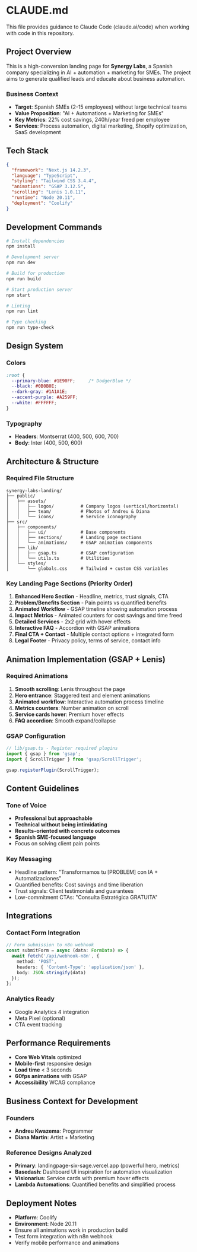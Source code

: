 # CLAUDE.md

This file provides guidance to Claude Code (claude.ai/code) when working with code in this repository.

## Project Overview

This is a high-conversion landing page for **Synergy Labs**, a Spanish company specializing in AI + automation + marketing for SMEs. The project aims to generate qualified leads and educate about business automation.

### Business Context
- **Target**: Spanish SMEs (2-15 employees) without large technical teams
- **Value Proposition**: "AI + Automations + Marketing for SMEs"
- **Key Metrics**: 22% cost savings, 240h/year freed per employee
- **Services**: Process automation, digital marketing, Shopify optimization, SaaS development

## Tech Stack

```json
{
  "framework": "Next.js 14.2.3",
  "language": "TypeScript", 
  "styling": "Tailwind CSS 3.4.4",
  "animations": "GSAP 3.12.5",
  "scrolling": "Lenis 1.0.11",
  "runtime": "Node 20.11",
  "deployment": "Coolify"
}
```

## Development Commands

```bash
# Install dependencies
npm install

# Development server
npm run dev

# Build for production
npm run build

# Start production server
npm start

# Linting
npm run lint

# Type checking
npm run type-check
```

## Design System

### Colors
```css
:root {
  --primary-blue: #1E90FF;     /* DodgerBlue */
  --black: #0B0B0E;
  --dark-gray: #1A1A1E;
  --accent-purple: #A259FF;
  --white: #FFFFFF;
}
```

### Typography
- **Headers**: Montserrat (400, 500, 600, 700)
- **Body**: Inter (400, 500, 600)

## Architecture & Structure

### Required File Structure
```
synergy-labs-landing/
├── public/
│   ├── assets/
│   │   ├── logos/          # Company logos (vertical/horizontal)
│   │   ├── team/           # Photos of Andreu & Diana
│   │   └── icons/          # Service iconography
├── src/
│   ├── components/
│   │   ├── ui/             # Base components
│   │   ├── sections/       # Landing page sections
│   │   └── animations/     # GSAP animation components
│   ├── lib/
│   │   ├── gsap.ts         # GSAP configuration
│   │   └── utils.ts        # Utilities
│   └── styles/
│       └── globals.css     # Tailwind + custom CSS variables
```

### Key Landing Page Sections (Priority Order)
1. **Enhanced Hero Section** - Headline, metrics, trust signals, CTA
2. **Problem/Benefits Section** - Pain points vs quantified benefits
3. **Animated Workflow** - GSAP timeline showing automation process
4. **Impact Metrics** - Animated counters for cost savings and time freed
5. **Detailed Services** - 2x2 grid with hover effects
6. **Interactive FAQ** - Accordion with GSAP animations
7. **Final CTA + Contact** - Multiple contact options + integrated form
8. **Legal Footer** - Privacy policy, terms of service, contact info

## Animation Implementation (GSAP + Lenis)

### Required Animations
1. **Smooth scrolling**: Lenis throughout the page
2. **Hero entrance**: Staggered text and element animations
3. **Animated workflow**: Interactive automation process timeline
4. **Metrics counters**: Number animation on scroll
5. **Service cards hover**: Premium hover effects
6. **FAQ accordion**: Smooth expand/collapse

### GSAP Configuration
```typescript
// lib/gsap.ts - Register required plugins
import { gsap } from 'gsap';
import { ScrollTrigger } from 'gsap/ScrollTrigger';

gsap.registerPlugin(ScrollTrigger);
```

## Content Guidelines

### Tone of Voice
- **Professional but approachable**
- **Technical without being intimidating**
- **Results-oriented with concrete outcomes**
- **Spanish SME-focused language**
- Focus on solving client pain points

### Key Messaging
- Headline pattern: "Transformamos tu [PROBLEM] con IA + Automatizaciones"
- Quantified benefits: Cost savings and time liberation
- Trust signals: Client testimonials and guarantees
- Low-commitment CTAs: "Consulta Estratégica GRATUITA"

## Integrations

### Contact Form Integration
```typescript
// Form submission to n8n webhook
const submitForm = async (data: FormData) => {
  await fetch('/api/webhook-n8n', {
    method: 'POST',
    headers: { 'Content-Type': 'application/json' },
    body: JSON.stringify(data)
  });
};
```

### Analytics Ready
- Google Analytics 4 integration
- Meta Pixel (optional)
- CTA event tracking

## Performance Requirements

- **Core Web Vitals** optimized
- **Mobile-first** responsive design
- **Load time** < 3 seconds
- **60fps animations** with GSAP
- **Accessibility** WCAG compliance

## Business Context for Development

### Founders
- **Andreu Kwazema**: Programmer
- **Diana Martin**: Artist + Marketing

### Reference Designs Analyzed
- **Primary**: landingpage-six-sage.vercel.app (powerful hero, metrics)
- **Basedash**: Dashboard UI inspiration for automation visualization
- **Visionarius**: Service cards with premium hover effects
- **Lambda Automations**: Quantified benefits and simplified process

## Deployment Notes

- **Platform**: Coolify
- **Environment**: Node 20.11
- Ensure all animations work in production build
- Test form integration with n8n webhook
- Verify mobile performance and animations